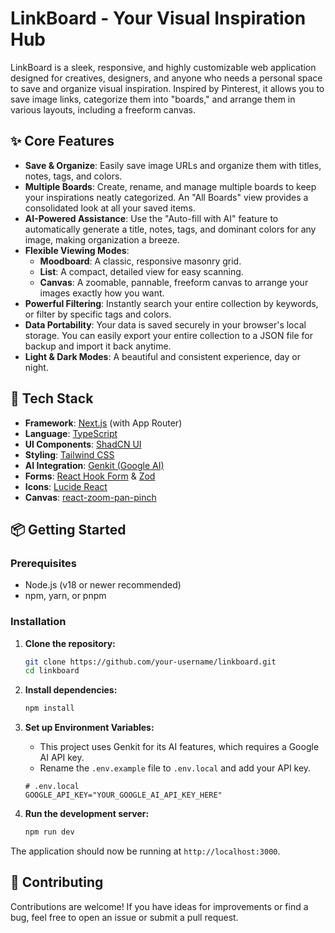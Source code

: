 # LinkBoard - Your Visual Inspiration Hub

LinkBoard is a sleek, responsive, and highly customizable web application designed for creatives, designers, and anyone who needs a personal space to save and organize visual inspiration. Inspired by Pinterest, it allows you to save image links, categorize them into "boards," and arrange them in various layouts, including a freeform canvas.

## ✨ Core Features

*   **Save & Organize**: Easily save image URLs and organize them with titles, notes, tags, and colors.
*   **Multiple Boards**: Create, rename, and manage multiple boards to keep your inspirations neatly categorized. An "All Boards" view provides a consolidated look at all your saved items.
*   **AI-Powered Assistance**: Use the "Auto-fill with AI" feature to automatically generate a title, notes, tags, and dominant colors for any image, making organization a breeze.
*   **Flexible Viewing Modes**:
    *   **Moodboard**: A classic, responsive masonry grid.
    *   **List**: A compact, detailed view for easy scanning.
    *   **Canvas**: A zoomable, pannable, freeform canvas to arrange your images exactly how you want.
*   **Powerful Filtering**: Instantly search your entire collection by keywords, or filter by specific tags and colors.
*   **Data Portability**: Your data is saved securely in your browser's local storage. You can easily export your entire collection to a JSON file for backup and import it back anytime.
*   **Light & Dark Modes**: A beautiful and consistent experience, day or night.

## 🚀 Tech Stack

*   **Framework**: [Next.js](https://nextjs.org/) (with App Router)
*   **Language**: [TypeScript](https://www.typescriptlang.org/)
*   **UI Components**: [ShadCN UI](https://ui.shadcn.com/)
*   **Styling**: [Tailwind CSS](https://tailwindcss.com/)
*   **AI Integration**: [Genkit (Google AI)](https://firebase.google.com/docs/genkit)
*   **Forms**: [React Hook Form](https://react-hook-form.com/) & [Zod](https://zod.dev/)
*   **Icons**: [Lucide React](https://lucide.dev/)
*   **Canvas**: [react-zoom-pan-pinch](https://github.com/prc5/react-zoom-pan-pinch)

## 📦 Getting Started

### Prerequisites

*   Node.js (v18 or newer recommended)
*   npm, yarn, or pnpm

### Installation

1.  **Clone the repository:**
    ```bash
    git clone https://github.com/your-username/linkboard.git
    cd linkboard
    ```

2.  **Install dependencies:**
    ```bash
    npm install
    ```

3.  **Set up Environment Variables:**
    *   This project uses Genkit for its AI features, which requires a Google AI API key.
    *   Rename the `.env.example` file to `.env.local` and add your API key.
    ```env
    # .env.local
    GOOGLE_API_KEY="YOUR_GOOGLE_AI_API_KEY_HERE"
    ```

4.  **Run the development server:**
    ```bash
    npm run dev
    ```

The application should now be running at `http://localhost:3000`.

## 🤝 Contributing

Contributions are welcome! If you have ideas for improvements or find a bug, feel free to open an issue or submit a pull request.
